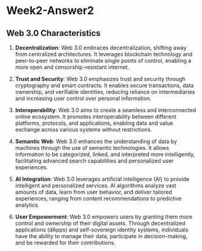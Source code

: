 # Week2-Answer2


## Web 3.0 Characteristics

1. **Decentralization**: Web 3.0 embraces decentralization, shifting away from centralized architectures. It leverages blockchain technology and peer-to-peer networks to eliminate single points of control, enabling a more open and censorship-resistant internet.

2. **Trust and Security**: Web 3.0 emphasizes trust and security through cryptography and smart contracts. It enables secure transactions, data ownership, and verifiable identities, reducing reliance on intermediaries and increasing user control over personal information.

3. **Interoperability**: Web 3.0 aims to create a seamless and interconnected online ecosystem. It promotes interoperability between different platforms, protocols, and applications, enabling data and value exchange across various systems without restrictions.

4. **Semantic Web**: Web 3.0 enhances the understanding of data by machines through the use of semantic technologies. It allows information to be categorized, linked, and interpreted more intelligently, facilitating advanced search capabilities and personalized user experiences.

5. **AI Integration**: Web 3.0 leverages artificial intelligence (AI) to provide intelligent and personalized services. AI algorithms analyze vast amounts of data, learn from user behavior, and deliver tailored experiences, ranging from content recommendations to predictive analytics.

6. **User Empowerment**: Web 3.0 empowers users by granting them more control and ownership of their digital assets. Through decentralized applications (dApps) and self-sovereign identity systems, individuals have the ability to manage their data, participate in decision-making, and be rewarded for their contributions.

